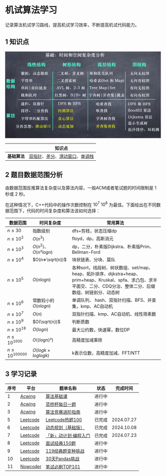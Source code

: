 # 机试算法学习

记录算法机试学习路线，提高机试学习效率，不断提高机试代码能力。

## 1 知识点

![](algorithm/image/knowledge.png)

|   | 知识点 | 
| - | ------- |
|**基础算法**| [双指针](algorithm/双指针.md)、[差分](algorithm/差分.md)、[滑动窗口](algorithm/滑动窗口.md)、[单调栈](algorithm/单调栈.md) |

## 2 题目数据范围分析

由数据范围反推算法复杂度以及算法内容，一般ACM或者笔试题的时间限制是 1 秒或 2 秒。

在这种情况下，C++代码中的操作次数控制在 $10^7~10^8$ 为最佳。下面给出在不同数据范围下，代码的时间复杂度和算法该如何选择：

| 数据范围  | 时间复杂度 | 常用算法 |
| -------  | --------  | -------- |
| $n≤30$   | 指数级别   | dfs+剪枝，状态压缩dp|
| $n≤10^2$  | $O(n^3)$  | floyd，dp，高斯消元|
| $n≤10^3$ | $O(n^2)$、 $O(n²logn)$ | dp，二分，朴素版Dijkstra、朴素版Prim、Bellman-Ford|
| $n≤10^4$  | $O(n∗\sqrt{n})$ | 块状链表、分块、莫队 |
| $n≤10^5$  | $O(nlogn)$ | 各种sort，线段树、树状数组、set/map、heap、拓扑排序、dijkstra+heap、prim+heap、Kruskal、spfa、求凸包、求半平面交、二分、CDQ分治、整体二分、后缀数组、树链剖分、动态树 |
| $n≤10^6$  | 常数较小的 $O(nlogn)$ | 单调队列、 hash、双指针扫描、BFS、并查集，kmp、AC自动机 |
| $n≤10^7$  | $O(n)$ | 双指针扫描、kmp、AC自动机、线性筛素数 |
| $n≤10^9$  | $O(\sqrt{n})$ | 判断质数 |
| $n≤10^{18}$  | $O(logn)$ | 最大公约数，快速幂，数位DP |
| $n≤10^{1000}$  | $O((logn)²)$ | 高精度加减乘除 |
| $n≤10^{100000}$  | $O(logk×loglogk)$ | k表示位数，高精度加减、FFT/NTT |

## 3 学习记录

|序号| 平台 | 题单名称 | 状态 | 完成时间 |
|--| ---- | ------ | ----  | ------ |
|1|[Acwing](acwing/Readme.md)|[算法基础课](acwing/1-算法基础课/)|进行中| |
|2|[Acwing](acwing/Readme.md)|[蓝桥杯每日一题](acwing/2-蓝桥杯每日一题/)|进行中| |
|3|[Acwing](acwing/Readme.md)|[算法竞赛进阶指南](acwing/3-算法竞赛进阶指南/)|进行中| |
|5|[Leetcode](leetcode/Readme.md)|[Leetcode热题100](leetcode/2-热题100/)|已完成| 2024.07.27 |
|6|[Leetcode](leetcode/Readme.md)|[动态规划（基础版）](leetcode/3-动态规划（基础版）/)|已完成| 2024.10.08 |
|7|[Leetcode](leetcode/Readme.md)|[「新」动计划·编程入门](leetcode/6-「新」动计划%20·%20编程入门/)|已完成| 2024.07.23 |
|8|[Leetcode](leetcode/Readme.md)|[面试经典150题](leetcode/7-面试经典%20150%20题/)|进行中|  |
|9|[Leetcode](leetcode/Readme.md)|[119经典题变种挑战](leetcode/8-119经典题变种挑战/)|进行中|  |
|10|[Leetcode](leetcode/Readme.md)|[30天Pandas挑战](leetcode/9-30%20天%20Pandas%20挑战/)|进行中|  |
|11|[Nowcoder](nowcoder/)|[笔试必刷TOP101](nowcoder/1-笔试必刷TOP101/)|进行中|  |